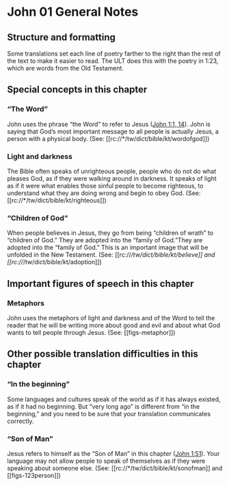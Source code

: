 # John 01 General Notes
## Structure and formatting

Some translations set each line of poetry farther to the right than the rest of the text to make it easier to read. The ULT does this with the poetry in 1:23, which are words from the Old Testament.

## Special concepts in this chapter

### “The Word”

John uses the phrase “the Word” to refer to Jesus ([John 1:1, 14](./01.md)). John is saying that God’s most important message to all people is actually Jesus, a person with a physical body. (See: [[rc://*/tw/dict/bible/kt/wordofgod]])

### Light and darkness

The Bible often speaks of unrighteous people, people who do not do what pleases God, as if they were walking around in darkness. It speaks of light as if it were what enables those sinful people to become righteous, to understand what they are doing wrong and begin to obey God. (See: [[rc://*/tw/dict/bible/kt/righteous]])

### “Children of God”

When people believes in Jesus, they go from being “children of wrath” to “children of God.” They are adopted into the “family of God.”They are adopted into the “family of God.” This is an important image that will be unfolded in the New Testament. (See: [[rc://*/tw/dict/bible/kt/believe]] and [[rc://*/tw/dict/bible/kt/adoption]])

## Important figures of speech in this chapter

### Metaphors

John uses the metaphors of light and darkness and of the Word to tell the reader that he will be writing more about good and evil and about what God wants to tell people through Jesus. (See: [[figs-metaphor]])

## Other possible translation difficulties in this chapter

### “In the beginning”

Some languages and cultures speak of the world as if it has always existed, as if it had no beginning. But “very long ago” is different from “in the beginning,” and you need to be sure that your translation communicates correctly.

### “Son of Man”

Jesus refers to himself as the “Son of Man” in this chapter ([John 1:51](../../jhn/01/51.md)). Your language may not allow people to speak of themselves as if they were speaking about someone else. (See: [[rc://*/tw/dict/bible/kt/sonofman]] and [[figs-123person]])